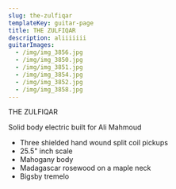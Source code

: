 ```yaml
---
slug: the-zulfiqar
templateKey: guitar-page
title: THE ZULFIQAR
description: aliiiiiii
guitarImages:
  - /img/img_3856.jpg
  - /img/img_3850.jpg
  - /img/img_3851.jpg
  - /img/img_3854.jpg
  - /img/img_3852.jpg
  - /img/img_3858.jpg
---
```

THE ZULFIQAR

Solid body electric built for Ali Mahmoud 

* Three shielded hand wound split coil pickups
* 25.5" inch scale
* Mahogany body
* Madagascar rosewood on a maple neck
* Bigsby tremelo
